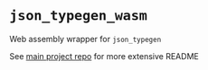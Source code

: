 # `json_typegen_wasm`

Web assembly wrapper for `json_typegen`

See [main project repo](https://github.com/evestera/json_typegen) for more extensive README
